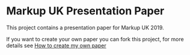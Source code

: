 # Markup UK Presentation Paper

This project contains a presentation paper for Markup UK 2019.

If you want to create your own paper you can fork this project, for more details see [How to create my own paper](fork.md) 


